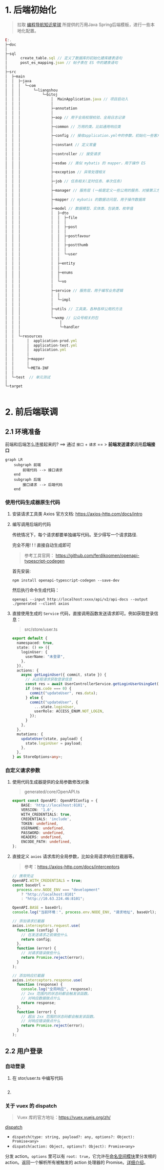 # 1. 后端初始化

> 拉取 [编程导航知识星球](https://t.zsxq.com/147srd088) 所提供的万用Java Spring后端模板，进行一些本地化配置。



```javascript
E:.
├─doc
│      
├─sql
│      create_table.sql	// 定义了数据库的初始化建库建表语句
│      post_es_mapping.json	// 帖子表在 ES 中的建表语句
│      
├─src
│  ├─main
│  │  ├─java
│  │  │  └─com
│  │  │      └─liangshou
│  │  │          └─bitoj
│  │  │              │  MainApplication.java // 项目启动入
│  │  │              │  
│  │  │              ├─annotation
│  │  │              │      
│  │  │              ├─aop // 用于全局权限校验、全局日志记录
│  │  │              │      
│  │  │              ├─common // 万用的类，比如通用响应类
│  │  │              │      
│  │  │              ├─config // 接收application.yml中的参数，初始化一些客户端的配置类
│  │  │              │      
│  │  │              ├─constant // 定义常量
│  │  │              │      
│  │  │              ├─controller // 接受请求
│  │  │              │      
│  │  │              ├─esdao // 类似 mybatis 的 mapper，用于操作 ES
│  │  │              │      
│  │  │              ├─exception // 异常处理相关
│  │  │              │      
│  │  │              ├─job // 任务相关(定时任务、单次任务)
│  │  │              │          
│  │  │              ├─manager // 服务层 (一般是定义一些公用的服务、对接第三方 API 等)
│  │  │              │      
│  │  │              ├─mapper // mybatis 的数据访问层，用于操作数据库
│  │  │              │      
│  │  │              ├─model // 数据模型、实体类、包装类、枚举值
│  │  │              │  ├─dto
│  │  │              │  │  ├─file
│  │  │              │  │  │      
│  │  │              │  │  ├─post
│  │  │              │  │  │      
│  │  │              │  │  ├─postfavour
│  │  │              │  │  │      
│  │  │              │  │  ├─postthumb
│  │  │              │  │  │      
│  │  │              │  │  └─user
│  │  │              │  │          
│  │  │              │  ├─entity
│  │  │              │  │      
│  │  │              │  ├─enums
│  │  │              │  │      
│  │  │              │  └─vo
│  │  │              │          
│  │  │              ├─service // 服务层，用于编写业务逻辑
│  │  │              │  │  
│  │  │              │  └─impl
│  │  │              │          
│  │  │              ├─utils // 工具类，各种各样公用的方法
│  │  │              │      
│  │  │              └─wxmp // 公众号相关的包
│  │  │                  │  
│  │  │                  └─handler
│  │  │                          
│  │  └─resources
│  │      │  application-prod.yml
│  │      │  application-test.yml
│  │      │  application.yml
│  │      │  
│  │      ├─mapper
│  │      │      
│  │      └─META-INF
│  │              
│  └─test  // 单元测试
│                              
└─target
    
```





# 2. 前后端联调

## 2.1 环境准备

前端和后端怎么连接起来的?  ==>  通过 `接口` + `请求` == > **前端发送请求**调用**后端接口**

```mermaid
graph LR
    subgraph 前端
        前端代码 --> 接口请求
    end
    subgraph 后端
        接口请求 --> 后端代码
    end

```

### 使用代码生成器原生代码

1) 安装请求工具类 Axios
   官方文档: https://axios-http.com/docs/intro

2) 编写调用后端的代码

   传统情况下，每个请求都要单独编写代码。至少得写一个请求路径.

   完全不用! ! ! 直接自动生成即可

   > 参考工具官网： https://github.com/ferdikoomen/openapi-typescript-codegen

   首先安装:

   ```shell
   npm install openapi-typescript-codegen --save-dev
   ```

   

   然后执行命令生成代码：

   ```shell
   openapi --input http://localhost:xxxx/api/v2/api-docs --output ./generated --client axios
   ```

3) 直接使用生成的 `Service` 代码，直接调用函数发送请求即可。例如获取登录信息：

   > src/store/user.ts

   ```typescript
   export default {
     namespaced: true,
     state: () => ({
       loginUser: {
         userName: "未登录",
       },
     }),
     actions: {
       async getLoginUser({ commit, state }) {
         // 从远程请求获取登录信息
         const res = await UserControllerService.getLoginUserUsingGet();
         if (res.code === 0) {
           commit("updateUser", res.data);
         } else {
           commit("updateUser", {
             ...state.loginUser,
             userRole: ACCESS_ENUM.NOT_LOGIN,
           });
         }
       },
     },
     mutations: {
       updateUser(state, payload) {
         state.loginUser = payload;
       },
     },
   } as StoreOptions<any>;
   ```



### 自定义请求参数

1. 使用代码生成器提供的全局参数修改对象

   > generated/core/OpenAPI.ts

   ```typescript
   export const OpenAPI: OpenAPIConfig = {
       BASE: 'http://localhost:8101',
       VERSION: '1.0',
       WITH_CREDENTIALS: true,
       CREDENTIALS: 'include',
       TOKEN: undefined,
       USERNAME: undefined,
       PASSWORD: undefined,
       HEADERS: undefined,
       ENCODE_PATH: undefined,
   };
   
   ```

   

2. 直接定义 `axios` 请求库的全局参数，比如全局请求响应拦截器等。

   > 参考：https://axios-http.com/docs/interceptors

   ```typescript
   // 携带凭证
   OpenAPI.WITH_CREDENTIALS = true;
   const baseUrl =
     process.env.NODE_ENV === "development"
       ? "http://localhost:8101"
       : "http://10.63.224.46:8101";
   
   OpenAPI.BASE = baseUrl;
   console.log("当前环境：", process.env.NODE_ENV, "请求地址", baseUrl);
   
   // 添加请求拦截器
   axios.interceptors.request.use(
     function (config) {
       // 在发送请求之前做些什么
       return config;
     },
     function (error) {
       // 对请求错误做些什么
       return Promise.reject(error);
     }
   );
   
   // 添加响应拦截器
   axios.interceptors.response.use(
     function (response) {
       console.log("全局响应", response);
       // 2xx 范围内的状态码都会触发该函数。
       // 对响应数据做点什么
       return response;
     },
     function (error) {
       // 超出 2xx 范围的状态码都会触发该函数。
       // 对响应错误做点什么
       return Promise.reject(error);
     }
   );
   
   ```

   



## 2.2 用户登录

### 自动登录

1. 在 stor/user.ts 中编写代码

   ```ts
   ```

2. 



### 关于 vuex 的 dispatch

> Vuex 库的官方地址：https://vuex.vuejs.org/zh/

[dispatch](https://vuex.vuejs.org/zh/api/#dispatch)

- `dispatch(type: string, payload?: any, options?: Object): Promise<any>`
- `dispatch(action: Object, options?: Object): Promise<any>`

分发 action。`options` 里可以有 `root: true`，它允许在[命名空间模块](https://vuex.vuejs.org/zh/guide/modules.html#命名空间)里分发根的 action。返回一个解析所有被触发的 action 处理器的 Promise。[详细介绍](https://vuex.vuejs.org/zh/guide/actions)。









